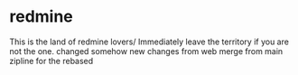 # redmine
This is the land of redmine lovers/ Immediately leave the territory if you are not the one.
changed somehow
new changes
from web
merge from main
zipline
for the rebased

